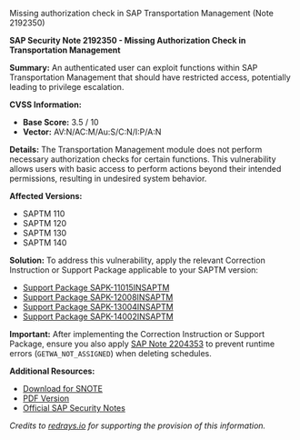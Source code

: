 Missing authorization check in SAP Transportation Management (Note 2192350)

**SAP Security Note 2192350 - Missing Authorization Check in Transportation Management**

**Summary:**
An authenticated user can exploit functions within SAP Transportation Management that should have restricted access, potentially leading to privilege escalation.

**CVSS Information:**
- **Base Score:** 3.5 / 10
- **Vector:** AV:N/AC:M/Au:S/C:N/I:P/A:N

**Details:**
The Transportation Management module does not perform necessary authorization checks for certain functions. This vulnerability allows users with basic access to perform actions beyond their intended permissions, resulting in undesired system behavior.

**Affected Versions:**
- SAPTM 110
- SAPTM 120
- SAPTM 130
- SAPTM 140

**Solution:**
To address this vulnerability, apply the relevant Correction Instruction or Support Package applicable to your SAPTM version:

- [Support Package SAPK-11015INSAPTM](https://me.sap.com/supportpackage/SAPK-11015INSAPTM)
- [Support Package SAPK-12008INSAPTM](https://me.sap.com/supportpackage/SAPK-12008INSAPTM)
- [Support Package SAPK-13004INSAPTM](https://me.sap.com/supportpackage/SAPK-13004INSAPTM)
- [Support Package SAPK-14002INSAPTM](https://me.sap.com/supportpackage/SAPK-14002INSAPTM)

**Important:** After implementing the Correction Instruction or Support Package, ensure you also apply [SAP Note 2204353](https://me.sap.com/notes/0002204353) to prevent runtime errors (`GETWA_NOT_ASSIGNED`) when deleting schedules.

**Additional Resources:**
- [Download for SNOTE](https://notesdownloads.sap.com/note/0040000012981902017)
- [PDF Version](https://userapps.support.sap.com/sap/support/sfm/notes/print/0002192350?language=en-US&token=D7F02044221E7346D3E8B901C1E70756)
- [Official SAP Security Notes](https://me.sap.com/securitynotes)

*Credits to [redrays.io](https://redrays.io) for supporting the provision of this information.*
